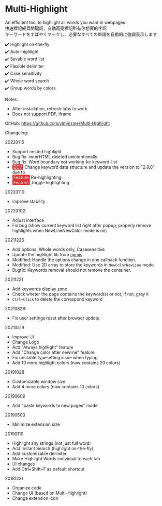 # Multi-Highlight


An efficient tool to highlight all words you want in webpages  
快速標記網頁關鍵詞，自動高亮標記所有你想要的字詞  
キーワードをすばやくマークし、必要なすべての単語を自動的に強調表示します  

✔️ Highlight on-the-fly  
✔️ Auto-highlight  
✔️ Savable word list  
✔️ Flexible delimiter  
✔️ Case sensitivity  
✔️ Whole word search  
✔️ Group words by colors  


Notes:
* After installation, refresh tabs to work
* Does not support PDF, iframe

GitHub: https://github.com/yiminzme/Multi-Highlight


Changelog:

20220115
* Support nested highlight
* Bug fix: innerHTML deleted unintentionally
* Bug fix: Word boundary not working for keyword-list
* <tag>DEV</tag> Change keyword data structure and update the version to "2.8.0" due to 
* <tag>Feature</tag> Re-highlighting.
* <tag>Feature</tag> Toggle highlighting.

20220110:  
* Improve stability

20220102:
* Adjust interface
* Fix bug (show current keyword list right after popup; properly remove highlights when NewLineNewColor mode is on)

20211226
* Add options: Whole words only, Casesensitive
* Update the highlight lib from [npmjs](https://www.npmjs.com/package/jquery-highlight)
* Modified: Handle the options change in one callback function.
* Modified: Use 2D array to store the keywords in `NewColorNewLine` mode.
* Bugfix: Keywords removal should not remove the container.

20211221
* Add keywords display zone
* Check wheter the page contains the keyword(s) or not, if not, gray it
* `Ctrl+Click` to delete the correspond keyword

20210826:
* Fix user settings reset after browser update

20210519
* Improve UI
* Change Logo
* Add "Always highlight" feature
* Add "Change color after newline" feature
* Fix unstable typesetting issue when typing
* Add 10 more highlight colors (now contains 20 colors)

20191028
* Customizable window size
* Add 4 more colors (now contains 10 colors)

20190609
* Add "paste keywords to new pages" mode

20190503
* Minimize extension size

20190110
* Highlight any strings (not just full word)
* Add Instant Search (highlight on-the-fly)
* Add customizable delimiter
* Make Highlight Words individual to each tab
* UI changes
* Add Ctrl+Shift+F as default shortcut

20181231
* Organize code
* Change UI (based on Multi-Highlight)
* Change extension icon



<style>
tag{
	color: #eee;
	background-color: #d33;
	padding: 0 .3em;
	border-radius: .2em;
}
</style>